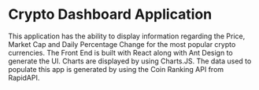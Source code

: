 # Crypto Dashboard Application

This application has the ability to display information regarding the Price, Market Cap and Daily Percentage Change for the most popular crypto currencies. The Front End is built with React along with Ant Design to generate the UI. Charts are displayed by using Charts.JS. The data used to populate this app is generated by using the Coin Ranking API from RapidAPI.
